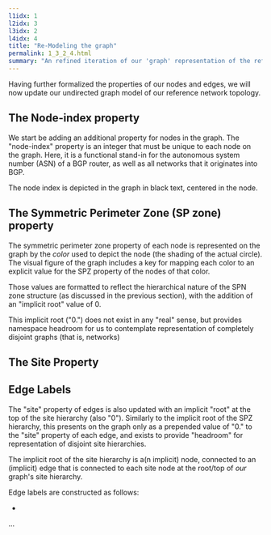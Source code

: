 ```yaml
---
l1idx: 1
l2idx: 3
l3idx: 2
l4idx: 4
title: "Re-Modeling the graph"
permalink: 1_3_2_4.html
summary: "An refined iteration of our 'graph' representation of the reference network"
---
```


Having further formalized the properties of our nodes and edges, we will now update our undirected graph model of our reference network topology.

## The Node-index property

We start be adding an additional property for nodes in the graph.  The "node-index" property is an integer that must be unique to each node on the graph.  Here, it is a functional stand-in for the autonomous system number (ASN) of a BGP router, as well as all networks that it originates into BGP.

The node index is depicted in the graph in black text, centered in the node.

## The Symmetric Perimeter Zone (SP zone) property

The symmetric perimeter zone property of each node is represented on the graph by the *color* used to depict the node (the shading of the actual circle).  The visual figure of the graph includes a key for mapping each color to an explicit value for the SPZ property of the nodes of that color.

Those values are formatted to reflect the hierarchical nature of the SPN zone structure (as discussed in the previous section), with the addition of an "implicit root" value of 0.  

This implicit root ("0.") does not exist in any "real" sense, but provides namespace headroom for us to contemplate representation of completely disjoint graphs (that is, networks)

## The Site Property

## Edge Labels

The "site" property of edges is also updated with an implicit "root" at the top of the site hierarchy (also "0").  Similarly to the implicit root of the SPZ hierarchy, this presents on the graph only as a prepended value of "0." to the "site" property of each edge, and exists to provide "headroom" for representation of disjoint site hierarchies.

The implicit root of the site hierarchy is a(n implicit) node, connected to an (implicit) edge that is connected to each site node at the root/top of *our* graph's site hierarchy.

Edge labels are constructed as follows:

- 



...
